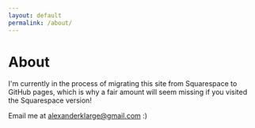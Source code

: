 ```yaml
---
layout: default
permalink: /about/
---
```


# About

I'm currently in the process of migrating this site from Squarespace to GitHub pages, which is why a fair amount will seem missing if you visited the Squarespace version! 

Email me at alexanderklarge@gmail.com :)
